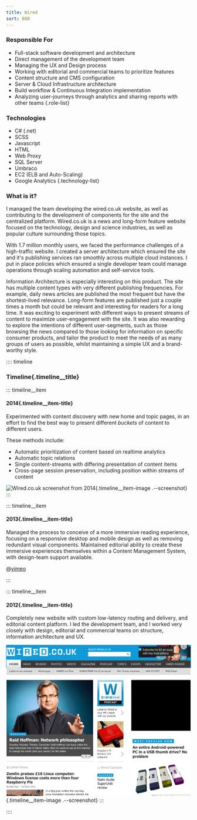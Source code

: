 ```yaml
---
title: Wired
sort: 080
---
```


### Responsible For
- Full-stack software development and architecture
- Direct management of the development team
- Managing the UX and Design process
- Working with editorial and commercial teams to prioritize features
- Content structure and CMS configuration
- Server & Cloud Infrastructure architecture
- Build workflow & Continuous Integration implementation
- Analyzing user-journeys through analytics and sharing reports with other teams
{.role-list}

### Technologies
- C# (.net)
- SCSS
- Javascript
- HTML
- Web Proxy
- SQL Server
- Umbraco
- EC2 (ELB and Auto-Scaling)
- Google Analytics
{.technology-list}

### What is it?

I managed the team developing the wired.co.uk website, as well as contributing to the development of components for the site and the centralized platform. Wired.co.uk is a news and long-form feature website focused on the technology, design and science industries, as well as popular culture surrounding those topics.

With 1.7 million monthly users, we faced the performance challenges of a high-traffic website. I created a server architecture which ensured the site and it's publishing services ran smoothly across multiple cloud instances. I put in place policies which ensured a single developer team could manage operations through scaling automation and self-service tools.

Information Architecture is especially interesting on this product. The site has multiple content types with very different publishing frequencies. For example, daily news articles are published the most frequent but have the shortest-lived relevance. Long-form features are published just a couple times a month but could be relevant and interesting for readers for a long time. It was exciting to experiment with different ways to present streams of content to maximize user-engagement with the site. It was also rewarding to explore the intentions of different user-segments, such as those browsing the news compared to those looking for information on specific consumer products, and tailor the product to meet the needs of as many groups of users as possible, whilst maintaining a simple UX and a brand-worthy style.

:::: timeline
### Timeline{.timeline__title}

::: timeline__item
#### 2014{.timeline__item-title}
Experimented with content discovery with new home and topic pages, in an effort to find the best way to present different *buckets* of content to different users.

These methods include:
- Automatic prioritization of content based on realtime analytics
- Automatic topic relations
- Single content-streams with differing presentation of content items
- Cross-page session preservation, including position within streams of content

![Wired.co.uk screenshot from 2014](./wired-2014-list.png){.timeline__item-image .--screenshot}
:::


::: timeline__item
#### 2013{.timeline__item-title}
Managed the process to conceive of a more immersive reading experience, focusing on a responsive desktop and mobile design as well as removing redundant visual components. Maintained editorial ability to create these immersive experiences themselves within a Content Management System, with design-team support available.

@[vimeo](122073076##62)

:::

::: timeline__item
#### 2012{.timeline__item-title}
Completely new website with custom low-latency routing and delivery, and editorial content platform. I led the development team, and I worked very closely with design, editorial and commercial teams on structure, information architecture and UX.

![Wired.co.uk screenshot from 2012](./wired-2012.png){.timeline__item-image .--screenshot}
:::


::::
